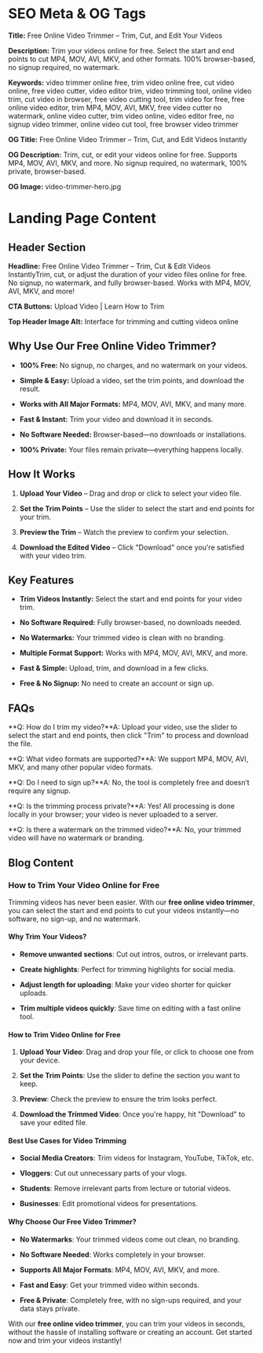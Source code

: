 SEO Meta & OG Tags
==================

**Title:** Free Online Video Trimmer – Trim, Cut, and Edit Your Videos

**Description:** Trim your videos online for free. Select the start and end points to cut MP4, MOV, AVI, MKV, and other formats. 100% browser-based, no signup required, no watermark.

**Keywords:** video trimmer online free, trim video online free, cut video online, free video cutter, video editor trim, video trimming tool, online video trim, cut video in browser, free video cutting tool, trim video for free, free online video editor, trim MP4, MOV, AVI, MKV, free video cutter no watermark, online video cutter, trim video online, video editor free, no signup video trimmer, online video cut tool, free browser video trimmer

**OG Title:** Free Online Video Trimmer – Trim, Cut, and Edit Videos Instantly

**OG Description:** Trim, cut, or edit your videos online for free. Supports MP4, MOV, AVI, MKV, and more. No signup required, no watermark, 100% private, browser-based.

**OG Image:** video-trimmer-hero.jpg

Landing Page Content
====================

Header Section
--------------

**Headline:** Free Online Video Trimmer – Trim, Cut & Edit Videos InstantlyTrim, cut, or adjust the duration of your video files online for free. No signup, no watermark, and fully browser-based. Works with MP4, MOV, AVI, MKV, and more!

**CTA Buttons:** Upload Video | Learn How to Trim

**Top Header Image Alt:** Interface for trimming and cutting videos online

Why Use Our Free Online Video Trimmer?
--------------------------------------

*   **100% Free:** No signup, no charges, and no watermark on your videos.
    
*   **Simple & Easy:** Upload a video, set the trim points, and download the result.
    
*   **Works with All Major Formats:** MP4, MOV, AVI, MKV, and many more.
    
*   **Fast & Instant:** Trim your video and download it in seconds.
    
*   **No Software Needed:** Browser-based—no downloads or installations.
    
*   **100% Private:** Your files remain private—everything happens locally.
    

How It Works
------------

1.  **Upload Your Video** – Drag and drop or click to select your video file.
    
2.  **Set the Trim Points** – Use the slider to select the start and end points for your trim.
    
3.  **Preview the Trim** – Watch the preview to confirm your selection.
    
4.  **Download the Edited Video** – Click "Download" once you're satisfied with your video trim.
    

Key Features
------------

*   **Trim Videos Instantly:** Select the start and end points for your video trim.
    
*   **No Software Required:** Fully browser-based, no downloads needed.
    
*   **No Watermarks:** Your trimmed video is clean with no branding.
    
*   **Multiple Format Support:** Works with MP4, MOV, AVI, MKV, and more.
    
*   **Fast & Simple:** Upload, trim, and download in a few clicks.
    
*   **Free & No Signup:** No need to create an account or sign up.
    

FAQs
----

**Q: How do I trim my video?**A: Upload your video, use the slider to select the start and end points, then click "Trim" to process and download the file.

**Q: What video formats are supported?**A: We support MP4, MOV, AVI, MKV, and many other popular video formats.

**Q: Do I need to sign up?**A: No, the tool is completely free and doesn’t require any signup.

**Q: Is the trimming process private?**A: Yes! All processing is done locally in your browser; your video is never uploaded to a server.

**Q: Is there a watermark on the trimmed video?**A: No, your trimmed video will have no watermark or branding.

Blog Content
------------

### How to Trim Your Video Online for Free

Trimming videos has never been easier. With our **free online video trimmer**, you can select the start and end points to cut your videos instantly—no software, no sign-up, and no watermark.

#### Why Trim Your Videos?

*   **Remove unwanted sections**: Cut out intros, outros, or irrelevant parts.
    
*   **Create highlights**: Perfect for trimming highlights for social media.
    
*   **Adjust length for uploading**: Make your video shorter for quicker uploads.
    
*   **Trim multiple videos quickly**: Save time on editing with a fast online tool.
    

#### How to Trim Video Online for Free

1.  **Upload Your Video**: Drag and drop your file, or click to choose one from your device.
    
2.  **Set the Trim Points**: Use the slider to define the section you want to keep.
    
3.  **Preview**: Check the preview to ensure the trim looks perfect.
    
4.  **Download the Trimmed Video**: Once you're happy, hit "Download" to save your edited file.
    

#### Best Use Cases for Video Trimming

*   **Social Media Creators**: Trim videos for Instagram, YouTube, TikTok, etc.
    
*   **Vloggers**: Cut out unnecessary parts of your vlogs.
    
*   **Students**: Remove irrelevant parts from lecture or tutorial videos.
    
*   **Businesses**: Edit promotional videos for presentations.
    

#### Why Choose Our Free Video Trimmer?

*   **No Watermarks**: Your trimmed videos come out clean, no branding.
    
*   **No Software Needed**: Works completely in your browser.
    
*   **Supports All Major Formats**: MP4, MOV, AVI, MKV, and more.
    
*   **Fast and Easy**: Get your trimmed video within seconds.
    
*   **Free & Private**: Completely free, with no sign-ups required, and your data stays private.
    

With our **free online video trimmer**, you can trim your videos in seconds, without the hassle of installing software or creating an account. Get started now and trim your videos instantly!